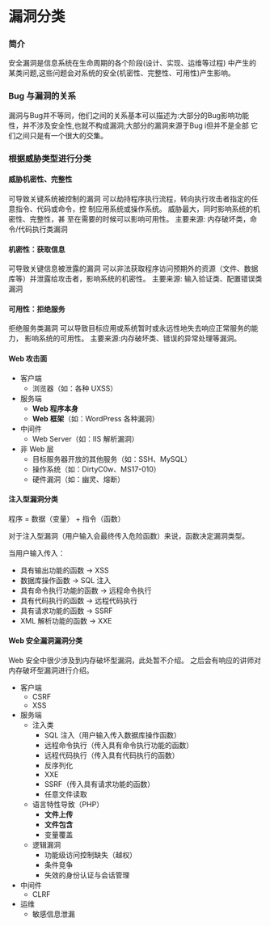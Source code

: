 # 漏洞分类

### 简介

安全漏洞是信息系统在生命周期的各个阶段\(设计、实现、运维等过程\) 中产生的某类问题,这些问题会对系统的安全\(机密性、完整性、可用性\)产生影响。

### Bug 与漏洞的关系

漏洞与Bug并不等同，他们之间的关系基本可以描述为:大部分的Bug影响功能 性，并不涉及安全性,也就不构成漏洞;大部分的漏洞来源于Bug i但并不是全部 它们之间只是有一个很大的交集。

### 根据威胁类型进行分类

#### 威胁机密性、完整性

可导致关键系统被控制的漏洞 可以劫持程序执行流程，转向执行攻击者指定的任意指令、代码或命令，控 制应用系统或操作系统。 威胁最大，同时影响系统的机密性、完整性，甚 至在需要的时候可以影响可用性。 主要来源: 内存破坏类，命令/代码执行类漏洞

#### 机密性：获取信息

可导致关键信息被泄露的漏洞 可以非法获取程序访问预期外的资源（文件、数据库等）并泄露给攻击者，影响系统的机密性。 主要来源: 输入验证类、配置错误类漏洞

#### 可用性：拒绝服务

拒绝服务类漏洞 可以导致目标应用或系统暂时或永远性地失去响应正常服务的能力， 影响系统的可用性。 主要来源:内存破坏类、错误的异常处理等漏洞。

#### Web 攻击面

* 客户端
  * 浏览器（如：各种 UXSS）
* 服务端
  * **Web 程序本身**
  * **Web 框架**（如：WordPress 各种漏洞）
* 中间件
  * Web Server（如：IIS 解析漏洞）
* 非 Web 层
  * 目标服务器开放的其他服务（如：SSH、MySQL）
  * 操作系统（如：DirtyC0w、MS17-010）
  * 硬件漏洞（如：幽灵、熔断）

#### 注入型漏洞分类

程序 = 数据（变量） + 指令（函数）

对于注入型漏洞（用户输入会最终传入危险函数）来说，函数决定漏洞类型。

当用户输入传入：

* 具有输出功能的函数 -&gt; XSS
* 数据库操作函数 -&gt; SQL 注入
* 具有命令执行功能的函数 -&gt; 远程命令执行
* 具有代码执行的函数 -&gt; 远程代码执行
* 具有请求功能的函数 -&gt; SSRF
* XML 解析功能的函数 -&gt; XXE

#### Web 安全漏洞漏洞分类

Web 安全中很少涉及到内存破坏型漏洞，此处暂不介绍。 之后会有响应的讲师对内存破坏型漏洞进行介绍。

* 客户端
  * CSRF
  * XSS
* 服务端
  * 注入类
    * SQL 注入（用户输入传入数据库操作函数）
    * 远程命令执行（传入具有命令执行功能的函数）
    * 远程代码执行（传入具有代码执行的函数）
    * 反序列化
    * XXE
    * SSRF（传入具有请求功能的函数）
    * 任意文件读取
  * 语言特性导致（PHP）
    * **文件上传**
    * **文件包含**
    * 变量覆盖
  * 逻辑漏洞
    * 功能级访问控制缺失（越权）
    * 条件竞争
    * 失效的身份认证与会话管理
* 中间件
  * CLRF
* 运维
  * 敏感信息泄漏


